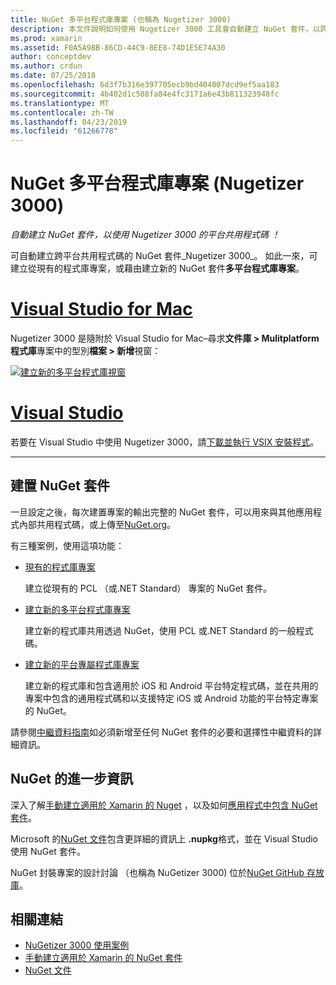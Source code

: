```yaml
---
title: NuGet 多平台程式庫專案 (也稱為 Nugetizer 3000)
description: 本文件說明如何使用 Nugetizer 3000 工具會自動建立 NuGet 套件，以跨平台共用程式碼。
ms.prod: xamarin
ms.assetid: F0A5A9BB-86CD-44C9-8EE8-74D1E5E74A30
author: conceptdev
ms.author: crdun
ms.date: 07/25/2018
ms.openlocfilehash: 6d3f7b316e397705ecb9bd404007dcd9ef5aa183
ms.sourcegitcommit: 4b402d1c508fa84e4fc3171a6e43b811323948fc
ms.translationtype: MT
ms.contentlocale: zh-TW
ms.lasthandoff: 04/23/2019
ms.locfileid: "61266778"
---
```

# <a name="nuget-multiplatform-library-projects-nugetizer-3000"></a>NuGet 多平台程式庫專案 (Nugetizer 3000)

_自動建立 NuGet 套件，以使用 Nugetizer 3000 的平台共用程式碼 ！_

可自動建立跨平台共用程式碼的 NuGet 套件_Nugetizer 3000_。 如此一來，可建立從現有的程式庫專案，或藉由建立新的 NuGet 套件**多平台程式庫專案**。

# <a name="visual-studio-for-mactabmacos"></a>[Visual Studio for Mac](#tab/macos)

Nugetizer 3000 是隨附於 Visual Studio for Mac&ndash;尋求**文件庫 > Mulitplatform 程式庫**專案中的型別**檔案 > 新增**視窗：

[![](images/mulitplatform-library-sml.png "建立新的多平台程式庫視窗")](images/mulitplatform-library.png#lightbox)

# <a name="visual-studiotabwindows"></a>[Visual Studio](#tab/windows)

若要在 Visual Studio 中使用 Nugetizer 3000，請[下載並執行 VSIX 安裝程式](http://bit.ly/nugetizer-2017)。

-----

## <a name="building-nuget-packages"></a>建置 NuGet 套件

一旦設定之後，每次建置專案的輸出完整的 NuGet 套件，可以用來與其他應用程式內部共用程式碼，或上傳至[NuGet.org](https://www.nuget.org)。

有三種案例，使用這項功能：

- [現有的程式庫專案](existing-library.md)

  建立從現有的 PCL （或.NET Standard） 專案的 NuGet 套件。

- [建立新的多平台程式庫專案](single-codebase.md)

  建立新的程式庫共用透過 NuGet，使用 PCL 或.NET Standard 的一般程式碼。

- [建立新的平台專屬程式庫專案](platform-specific.md)

  建立新的程式庫和包含適用於 iOS 和 Android 平台特定程式碼，並在共用的專案中包含的通用程式碼和以支援特定 iOS 或 Android 功能的平台特定專案的 NuGet。

請參閱[中繼資料指南](metadata.md)如必須新增至任何 NuGet 套件的必要和選擇性中繼資料的詳細資訊。

## <a name="further-nuget-information"></a>NuGet 的進一步資訊

深入了解[手動建立適用於 Xamarin 的 Nuget](~/cross-platform/app-fundamentals/nuget-manual.md) ，以及如何[應用程式中包含 NuGet 套件](https://docs.microsoft.com/visualstudio/mac/nuget-walkthrough)。

Microsoft 的[NuGet 文件](https://docs.microsoft.com/nuget/)包含更詳細的資訊上 **.nupkg**格式，並在 Visual Studio 使用 NuGet 套件。

NuGet 封裝專案的設計討論 （也稱為 NuGetizer 3000) 位於[NuGet GitHub 存放庫](https://github.com/NuGet/Home/wiki/NuGetizer-3000)。

## <a name="related-links"></a>相關連結

- [NuGetizer 3000 使用案例](https://github.com/NuGet/Home/wiki/NuGetizer-Core-Scenarios)
- [手動建立適用於 Xamarin 的 NuGet 套件](~/cross-platform/app-fundamentals/nuget-manual.md)
- [NuGet 文件](https://docs.microsoft.com/nuget/)
